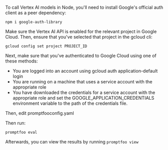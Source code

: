 To call Vertex AI models in Node, you'll need to install Google's official auth client as a peer dependency:

```
npm i google-auth-library
```

Make sure the Vertex AI API is enabled for the relevant project in Google Cloud. Then, ensure that you've selected that project in the gcloud cli:

```
gcloud config set project PROJECT_ID
```

Next, make sure that you've authenticated to Google Cloud using one of these methods:

- You are logged into an account using gcloud auth application-default login
- You are running on a machine that uses a service account with the appropriate role
- You have downloaded the credentials for a service account with the appropriate role and set the GOOGLE_APPLICATION_CREDENTIALS environment variable to the path of the credentials file.

Then, edit promptfooconfig.yaml

Then run:

```
promptfoo eval
```

Afterwards, you can view the results by running `promptfoo view`
